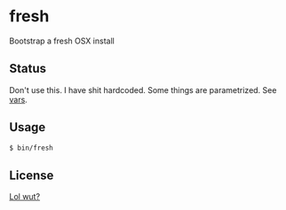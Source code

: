 # fresh

Bootstrap a fresh OSX install

## Status

Don't use this. I have shit hardcoded. Some things are parametrized. See [vars](vars).

## Usage

```sh
$ bin/fresh
```

## License

[Lol wut?](LICENSE)
